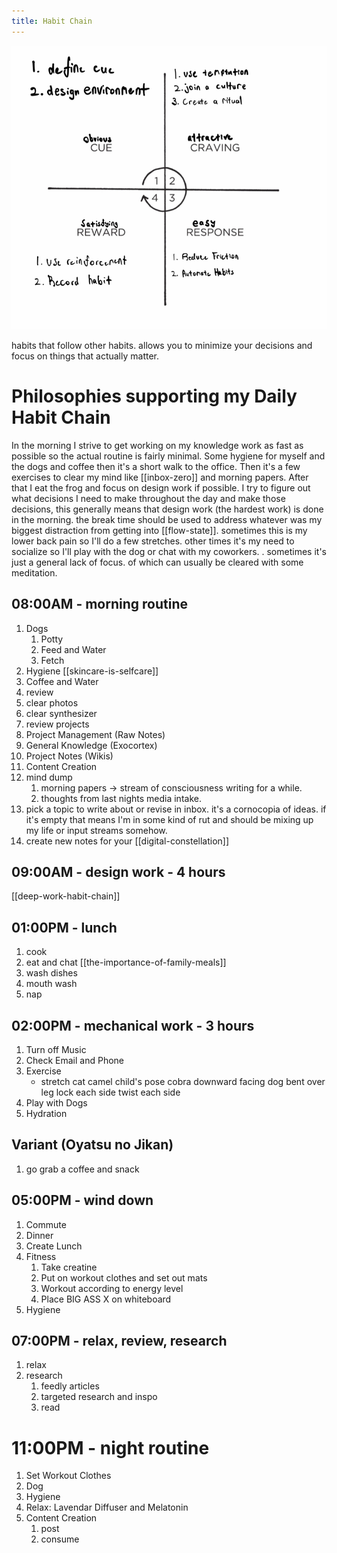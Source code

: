 ```yaml
---
title: Habit Chain
---
```

![](./images/habit-loop.png)

habits that follow other habits. allows you to minimize your decisions and focus on things that actually matter. 

# Philosophies supporting my Daily Habit Chain
In the morning I strive to get working on my knowledge work as fast as possible so the actual routine is fairly minimal. Some hygiene for myself and the dogs and coffee then it's a short walk to the office. Then it's a few exercises to clear my mind like [[inbox-zero]] and morning papers. After that I eat the frog and focus on design work if possible. I try to figure out what decisions I need to make throughout the day and make those decisions, this generally  means that design work (the hardest work) is done in the morning. the break time should be used to address whatever was my biggest distraction from getting into [[flow-state]]. sometimes this is my lower back pain so I'll do a few stretches. other times it's my need to socialize so I'll play with the dog or chat with my coworkers. . sometimes it's just a general lack of focus. of which can usually be cleared with some meditation. 

## 08:00AM - morning routine
1. Dogs
    1. Potty
    2. Feed and Water
    3. Fetch
2. Hygiene [[skincare-is-selfcare]]
3. Coffee and Water
4. review
 1. clear photos
 2. clear synthesizer
 3. review projects
   1. Project Management (Raw Notes)
   2. General Knowledge (Exocortex)
   3. Project Notes (Wikis)
   4. Content Creation
5. mind dump
   1. morning papers -> stream of consciousness writing for a while. 
   2. thoughts from last nights media intake. 
6. pick a topic to write about or revise in inbox. it's a cornocopia of ideas. if it's empty that means I'm in some kind of rut and should be mixing up my life or input streams somehow. 
7. create new notes for your [[digital-constellation]]



## 09:00AM - design work - 4 hours
[[deep-work-habit-chain]]

## 01:00PM - lunch
1. cook
2. eat and chat [[the-importance-of-family-meals]]
3. wash dishes
4. mouth wash
5. nap

## 02:00PM - mechanical work - 3 hours
1. Turn off Music
2. Check Email and Phone
3. Exercise
    - stretch
        cat camel
        child's pose
        cobra
        downward facing dog
        bent over
        leg lock each side
        twist each side
4. Play with Dogs
5. Hydration

## Variant (Oyatsu no Jikan)
1. go grab a coffee and snack

## 05:00PM - wind down
1. Commute
2. Dinner
3. Create Lunch
4. Fitness
    1. Take creatine
    2. Put on workout clothes and set out mats
    3. Workout according to energy level
    4. Place BIG ASS X on whiteboard
5. Hygiene

## 07:00PM - relax, review, research
1. relax
2. research
    1. feedly articles
    2. targeted research and inspo
    3. read

# 11:00PM - night routine
1. Set Workout Clothes
2. Dog
3. Hygiene
4. Relax: Lavendar Diffuser and Melatonin
5. Content Creation
    1. post 
    2. consume